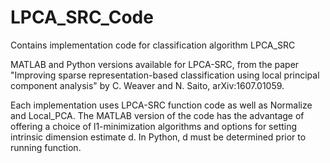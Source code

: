 # LPCA_SRC_Code
Contains implementation code for classification algorithm LPCA_SRC

MATLAB and Python versions available for LPCA-SRC, from the paper "Improving sparse representation-based classification using local principal component analysis" by C. Weaver and N. Saito, arXiv:1607.01059. 

Each implementation uses LPCA-SRC function code as well as Normalize and Local_PCA. 
The MATLAB version of the code has the advantage of offering a choice of l1-minimization algorithms and options for setting intrinsic dimension estimate d. In Python, d must be determined prior to running function.
